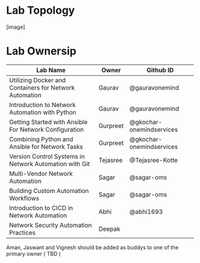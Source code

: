 # Lab Topology

[image]


# Lab Ownersip

| Lab Name                                                | Owner    | Github ID                 |
|---------------------------------------------------------|----------|---------------------------|
| Utilizing Docker and Containers for Network Automation  | Gaurav   | @gauravonemind            |
| Introduction to Network Automation with Python          | Gaurav   | @gauravonemind            |
| Getting Started with Ansible For Network Configuration  | Gurpreet | @gkochar-onemindservices  |
| Combining Python and Ansible for Network Tasks          | Gurpreet | @gkochar-onemindservices  |
| Version Control Systems in Network Automation with Git  | Tejasree | @Tejasree-Kotte           |
| Multi-Vendor Network Automation                         | Sagar    | @sagar-oms                |
| Building Custom Automation Workflows                    | Sagar    | @sagar-oms                |
| Introduction to CICD in Network Automation              | Abhi     | @abhi1693                 |
| Network Security Automation Practices                   | Deepak   |                           |


Aman, Jaswant and Vignesh should be added as buddys to one of the primary owner ( TBD )